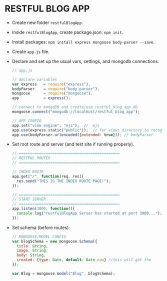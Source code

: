 # RESTFUL BLOG APP

* Create new folder `restfulBlogApp`. 

* Inside `restfulBlogApp`, create package.json: `npm init`.

* Install packages: `npm install express mongoose body-parser --save`.

* Create `app.js` file.

* Declare and set up the usual vars, settings, and mongodb connections.

  ```javascript
  // app.js

  // declare variables
  var express   = require("express"),
  bodyParser    = require("body-parser"),
  mongoose      = require("mongoose"),
  app           = express();

  // connect to mongoDB and create/use restful_blog_app db
  mongoose.connect("mongodb://localhost/restful_blog_app");

  // APP CONFIG
  app.set("view engine", "ejs");  //  ejs
  app.use(express.static("public"));  // for views directory to recognize
  app.use(bodyParser.urlencoded({extended: true})); // bodyParser
  ```

* Set root route and server (and test site if running properly).

  ```javascript
  // =============================================
  // RESTFUL ROUTES
  // =============================================

  // INDEX ROUTE
  app.get("/", function(req, res){
    res.send("THIS IS THE INDEX ROUTE PAGE!");
  });

  // =============================================
  // START SERVER
  // =============================================
  app.listen(3000, function(){
    console.log("restfulBlogApp Server has started at port 3000...");
  });
  ```

* Set schema (before routes):

  ```javascript
  // MONGOOSE/MODEL CONFIG
  var blogSchema = new mongoose.Schema({
    title: String,
    image: String,
    body: String,
    created: {type: Date, default: Date.now} //this will get the 
  });

  var Blog = mongoose.model("Blog", blogSchema);
  ```

